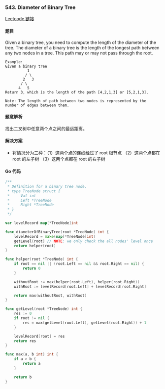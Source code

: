 ### 543. Diameter of Binary Tree

[Leetcode 链接](https://leetcode.com/problems/diameter-of-binary-tree/description/)
#### 题目

Given a binary tree, you need to compute the length of the diameter of the tree. The diameter of a binary tree is the length of the longest path between any two nodes in a tree. This path may or may not pass through the root.

```
Example:
Given a binary tree 
          1
         / \
        2   3
       / \     
      4   5    
Return 3, which is the length of the path [4,2,1,3] or [5,2,1,3].

Note: The length of path between two nodes is represented by the number of edges between them.
```

#### 题意解析

找出二叉树中任意两个点之间的最远距离。

#### 解决方案
- 将情况分为三种：（1）这两个点的连线经过了 root 根节点 （2）这两个点都在 root 的左子树 （3）这两个点都在 root 的右子树

#### Go 代码

``` go
/**
 * Definition for a binary tree node.
 * type TreeNode struct {
 *     Val int
 *     Left *TreeNode
 *     Right *TreeNode
 * }
 */

var levelRecord map[*TreeNode]int

func diameterOfBinaryTree(root *TreeNode) int {
	levelRecord = make(map[*TreeNode]int)
	getLevel(root) // NOTE: we only check the all nodes' level once
	return helper(root)
}

func helper(root *TreeNode) int {
	if root == nil || (root.Left == nil && root.Right == nil) {
		return 0
	}

	withoutRoot := max(helper(root.Left), helper(root.Right))
	withRoot := levelRecord[root.Left] + levelRecord[root.Right]

	return max(withoutRoot, withRoot)
}

func getLevel(root *TreeNode) int {
	res := 0
	if root != nil {
		res = max(getLevel(root.Left), getLevel(root.Right)) + 1
	}

	levelRecord[root] = res
	return res
}

func max(a, b int) int {
	if a > b {
		return a
	}

	return b
}
```
